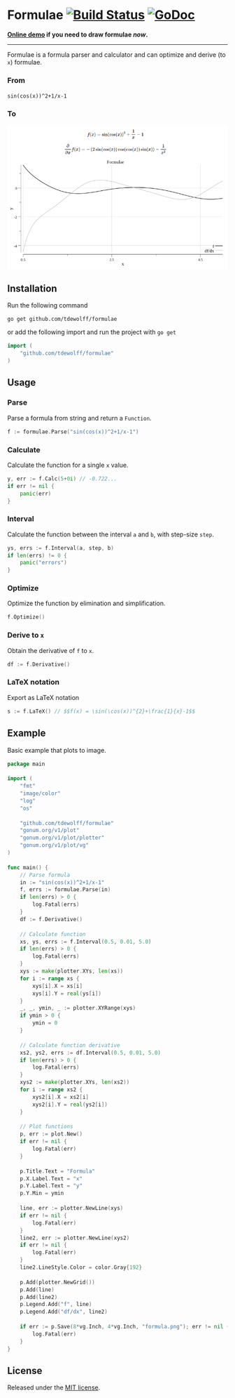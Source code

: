# Formulae <a name="formulae"></a> [![Build Status](https://travis-ci.org/tdewolff/formulae.svg?branch=master)](https://travis-ci.org/tdewolff/formulae) [![GoDoc](http://godoc.org/github.com/tdewolff/formulae?status.svg)](http://godoc.org/github.com/tdewolff/formulae)

**[Online demo](http://go.tacodewolff.nl/formulae) if you need to draw formulae *now*.**

---

Formulae is a formula parser and calculator and can optimize and derive (to `x`) formulae.

### From
`sin(cos(x))^2+1/x-1`

### To
![example.png](example.png)

## Installation
Run the following command

	go get github.com/tdewolff/formulae

or add the following import and run the project with `go get`
``` go
import (
	"github.com/tdewolff/formulae"
)
```

## Usage
### Parse
Parse a formula from string and return a `Function`.
``` go
f := formulae.Parse("sin(cos(x))^2+1/x-1")
```

### Calculate
Calculate the function for a single `x` value.
``` go
y, err := f.Calc(5+0i) // -0.722...
if err != nil {
    panic(err)
}
```

### Interval
Calculate the function between the interval `a` and `b`, with step-size `step`.
``` go
ys, errs := f.Interval(a, step, b)
if len(errs) != 0 {
    panic("errors")
}
```

### Optimize
Optimize the function by elimination and simplification.
``` go
f.Optimize()
```

### Derive to `x`
Obtain the derivative of `f` to `x`.
``` go
df := f.Derivative()
```

### LaTeX notation
Export as LaTeX notation
``` go
s := f.LaTeX() // $$f(x) = \sin(\cos(x))^{2}+\frac{1}{x}-1$$
```

## Example
Basic example that plots to image.
``` go
package main

import (
	"fmt"
	"image/color"
	"log"
	"os"

	"github.com/tdewolff/formulae"
	"gonum.org/v1/plot"
	"gonum.org/v1/plot/plotter"
	"gonum.org/v1/plot/vg"
)

func main() {
	// Parse formula
	in := "sin(cos(x))^2+1/x-1"
	f, errs := formulae.Parse(in)
	if len(errs) > 0 {
		log.Fatal(errs)
	}
	df := f.Derivative()

	// Calculate function
	xs, ys, errs := f.Interval(0.5, 0.01, 5.0)
	if len(errs) > 0 {
		log.Fatal(errs)
	}
	xys := make(plotter.XYs, len(xs))
	for i := range xs {
		xys[i].X = xs[i]
		xys[i].Y = real(ys[i])
	}
	_, _, ymin, _ := plotter.XYRange(xys)
	if ymin > 0 {
		ymin = 0
	}

	// Calculate function derivative
	xs2, ys2, errs := df.Interval(0.5, 0.01, 5.0)
	if len(errs) > 0 {
		log.Fatal(errs)
	}
	xys2 := make(plotter.XYs, len(xs2))
	for i := range xs2 {
		xys2[i].X = xs2[i]
		xys2[i].Y = real(ys2[i])
	}

	// Plot functions
	p, err := plot.New()
	if err != nil {
		log.Fatal(err)
	}

	p.Title.Text = "Formula"
	p.X.Label.Text = "x"
	p.Y.Label.Text = "y"
	p.Y.Min = ymin

	line, err := plotter.NewLine(xys)
	if err != nil {
		log.Fatal(err)
	}
	line2, err := plotter.NewLine(xys2)
	if err != nil {
		log.Fatal(err)
	}
	line2.LineStyle.Color = color.Gray{192}

	p.Add(plotter.NewGrid())
	p.Add(line)
	p.Add(line2)
	p.Legend.Add("f", line)
	p.Legend.Add("df/dx", line2)

	if err := p.Save(8*vg.Inch, 4*vg.Inch, "formula.png"); err != nil {
		log.Fatal(err)
	}
}
```

## License
Released under the [MIT license](LICENSE.md).

[1]: http://golang.org/ "Go Language"
